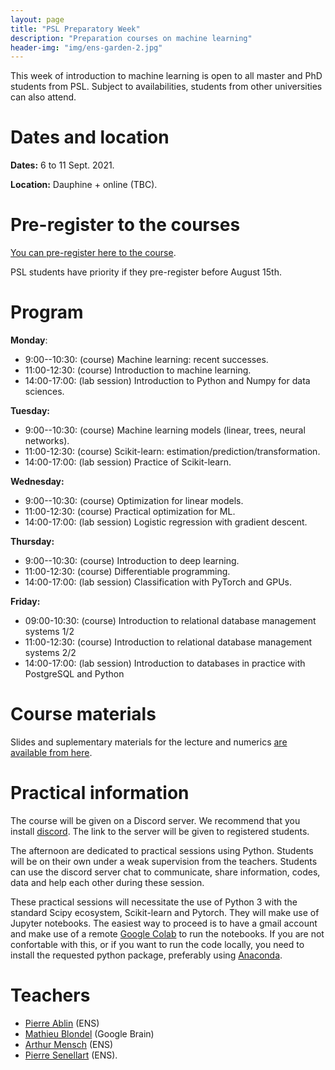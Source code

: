 ```yaml
---
layout: page
title: "PSL Preparatory Week"
description: "Preparation courses on machine learning"
header-img: "img/ens-garden-2.jpg"
---
```


This week of introduction to machine learning is open to all master and PhD students from PSL. Subject to availabilities, students from other universities can also attend.

Dates and location
============================

__Dates:__ 6 to  11 Sept. 2021.

__Location:__ Dauphine + online (TBC).

Pre-register to the courses
============================

[You can pre-register here to the course](https://docs.google.com/forms/d/e/1FAIpQLScDGyUNueBISzGyusVZwXmM46HNNmAxsyUGSN2LJhr5xXaWxw/viewform?usp=sf_link).

PSL students have priority if they pre-register before August 15th.

Program
============================

**Monday**:
* 9:00--10:30: (course) Machine learning: recent successes.
* 11:00-12:30: (course) Introduction to machine learning.
* 14:00-17:00: (lab session) Introduction to Python and Numpy for data sciences.

**Tuesday:**
* 9:00--10:30: (course) Machine learning models (linear, trees, neural networks).
* 11:00-12:30: (course) Scikit-learn: estimation/prediction/transformation.
* 14:00-17:00: (lab session) Practice of Scikit-learn.

**Wednesday:**
* 9:00--10:30: (course) Optimization for linear models.
* 11:00-12:30: (course) Practical optimization for ML.
* 14:00-17:00: (lab session) Logistic regression with gradient descent.

**Thursday:**
* 9:00--10:30: (course)  Introduction to deep learning.
* 11:00-12:30: (course) Differentiable programming.
* 14:00-17:00: (lab session) Classification with PyTorch and GPUs.

**Friday:**   
* 09:00-10:30: (course) Introduction to relational database management systems 1/2
* 11:00-12:30: (course) Introduction to relational database management systems 2/2
* 14:00-17:00: (lab session) Introduction to databases in practice with PostgreSQL and Python

Course materials
============================

Slides and suplementary materials for the lecture and numerics [are available from here](https://github.com/data-psl/lectures2020).

Practical information
============================

The course will be given on a Discord server. We recommend that you install [discord](https://discord.com/). The link to the server will be given to registered students.

The afternoon are dedicated to practical sessions using Python. Students will be on their own under a weak supervision from the teachers. Students can use the discord server chat to communicate, share information, codes, data and help each other during these session.

These practical sessions will necessitate the use of Python 3 with the standard Scipy ecosystem, Scikit-learn and Pytorch. They will make use of Jupyter notebooks. The easiest way to proceed is to have a gmail account and make use of a remote [Google Colab](https://colab.research.google.com/) to run the notebooks. If you are not confortable with this, or if you want to run the code locally, you need to install the requested python package, preferably using [Anaconda](https://www.anaconda.com/).

Teachers
============================

- [Pierre Ablin](https://pierreablin.com/) (ENS)
- [Mathieu Blondel](http://mblondel.org/) (Google Brain)
- [Arthur Mensch](https://www.amensch.fr/) (ENS)
- [Pierre Senellart](https://pierre.senellart.com/) (ENS).
